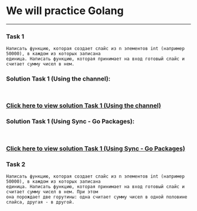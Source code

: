 # We will practice Golang

---

### Task 1
```   
Написать функцию, которая создает слайс из n элементов int (например 50000), в каждом из которых записана
единица. Написать функцию, которая принимает на вход готовый слайс и считает сумму чисел в нем.
```
### Solution Task 1 (Using the channel):
```
        
```
### [Click here to view solution Task 1 (Using the channel)](https://go.dev/play/p/UMV001epu-A)
### Solution Task 1 (Using Sync - Go Packages):
```
        
```
### [Click here to view solution Task 1 (Using Sync - Go Packages)](https://go.dev/play/p/6q88TBvZeIU)
### Task 2
```   
Написать функцию, которая создает слайс из n элементов int (например 50000), в каждом из которых записана
единица. Написать функцию, которая принимает на вход готовый слайс и считает сумму чисел в нем. При этом
она порождает две горутины: одна считает сумму чисел в одной половине слайса, другая - в другой.
```


